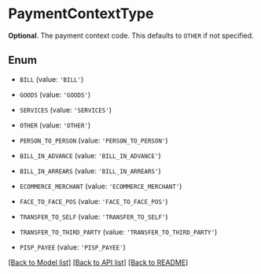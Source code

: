 # PaymentContextType

__Optional__. The payment context code. This defaults to `OTHER` if not specified.

## Enum

* `BILL` (value: `'BILL'`)

* `GOODS` (value: `'GOODS'`)

* `SERVICES` (value: `'SERVICES'`)

* `OTHER` (value: `'OTHER'`)

* `PERSON_TO_PERSON` (value: `'PERSON_TO_PERSON'`)

* `BILL_IN_ADVANCE` (value: `'BILL_IN_ADVANCE'`)

* `BILL_IN_ARREARS` (value: `'BILL_IN_ARREARS'`)

* `ECOMMERCE_MERCHANT` (value: `'ECOMMERCE_MERCHANT'`)

* `FACE_TO_FACE_POS` (value: `'FACE_TO_FACE_POS'`)

* `TRANSFER_TO_SELF` (value: `'TRANSFER_TO_SELF'`)

* `TRANSFER_TO_THIRD_PARTY` (value: `'TRANSFER_TO_THIRD_PARTY'`)

* `PISP_PAYEE` (value: `'PISP_PAYEE'`)

[[Back to Model list]](../README.md#documentation-for-models) [[Back to API list]](../README.md#documentation-for-api-endpoints) [[Back to README]](../README.md)


